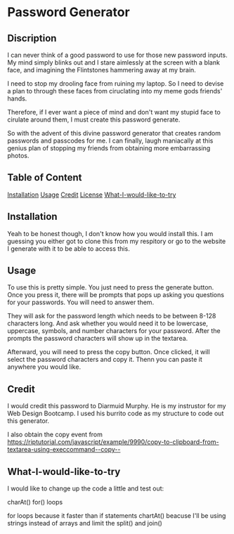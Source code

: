 # Password Generator

## Discription

I can never think of a good password to use for those new password 
inputs.  My mind simply blinks out and I stare aimlessly at the 
screen with a blank face, and imagining the Flintstones hammering 
away at my brain.

I need to stop my drooling face from ruining my laptop.  So I need 
to devise a plan to through these faces from ciruclating into my 
meme gods friends' hands.

Therefore, if I ever want a piece of mind and don't want my stupid 
face to cirulate around them, I must create this password generate.

So with the advent of this divine password generator that 
creates random passwords and passcodes for me.  I can finally, 
laugh maniacally at this genius plan of stopping my friends
from obtaining more embarrassing photos.

## Table of Content

[Installation](#installation)
[Usage](#usage)
[Credit](#credit)
[License](#license)
[What-I-would-like-to-try](#what-I-would-like-to-try)

## Installation
Yeah to be honest though, I don't know how you would install this.
I am guessing you either got to clone this from my respitory or
go to the website I generate with it to be able to access this.

## Usage
To use this is pretty simple.  You just need to press the generate 
button.  Once you press it, there will be prompts that pops up 
asking you questions for your passwords.  You will need to answer 
them.

They will ask for the password length which needs to be
between 8-128 characters long. And ask whether you would need it 
to be lowercase, uppercase, symbols, and number characters for 
your password. After the prompts the password characters will show 
up in the textarea.

Afterward, you will need to press the copy button. Once clicked, 
it will select the password characters and copy it. Thenn you can 
paste it anywhere you would like.  

## Credit
I would credit this password to Diarmuid Murphy.  He is my 
instrustor for my Web Design Bootcamp.  I used his burrito code 
as my structure to code out this generator.

I also obtain the copy event from
https://riptutorial.com/javascript/example/9990/copy-to-clipboard-from-textarea-using-execcommand--copy--

## What-I-would-like-to-try
I would like to change up the code a little and test out:

charAt()
for() loops

for loops because it faster than if statements
chartAt() beacuse I'll be using strings instead of arrays and limit 
the split() and join()

